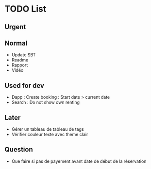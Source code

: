 # TODO List

## Urgent

## Normal

* Update SBT
* Readme
* Rapport
* Vidéo

## Used for dev

* Dapp : Create booking : Start date > current date
* Search : Do not show own renting

## Later

* Gérer un tableau de tableau de tags
* Vérifier couleur texte avec theme clair

## Question

* Que faire si pas de payement avant date de début de la réservation

